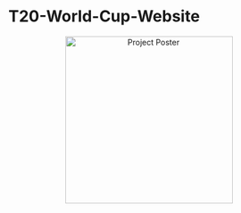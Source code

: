 # T20-World-Cup-Website


<p align="center">
  <img src=".img/T20 World Cup.jpg" alt="Project Poster" width="300" />
</p>
